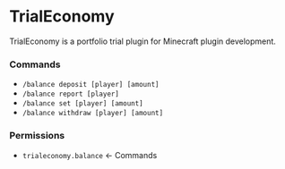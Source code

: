 # TrialEconomy

TrialEconomy is a portfolio trial plugin for Minecraft plugin development.

### Commands

- `/balance deposit [player] [amount]`
- `/balance report [player]`
- `/balance set [player] [amount]`
- `/balance withdraw [player] [amount]`

### Permissions

- `trialeconomy.balance` <- Commands
